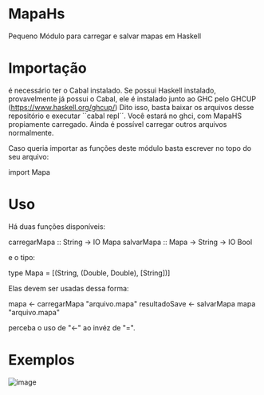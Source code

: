 # MapaHs
Pequeno Módulo para carregar e salvar mapas em Haskell

# Importação

é necessário ter o Cabal instalado. Se possui Haskell instalado, provavelmente já possui o Cabal, ele é instalado junto ao GHC pelo GHCUP (https://www.haskell.org/ghcup/)
Dito isso, basta baixar os arquivos desse repositório e executar ``cabal repl´´. Você estará no ghci, com MapaHS propiamente carregado. Ainda é possível carregar outros arquivos normalmente.

Caso queria importar as funções deste módulo basta escrever no topo do seu arquivo:

import Mapa

# Uso

Há duas funções disponíveis:

carregarMapa :: String -> IO Mapa
salvarMapa :: Mapa -> String -> IO Bool

e o tipo:

type Mapa = [(String, (Double, Double), [String])]

Elas devem ser usadas dessa forma:

mapa <- carregarMapa "arquivo.mapa"
resultadoSave <- salvarMapa mapa "arquivo.mapa" 

perceba o uso de "<-" ao invéz de "=".

# Exemplos

![image](https://github.com/Cubidev3/MapaHs/assets/100206395/d20afff4-7847-4b02-8870-f1668d526461)
